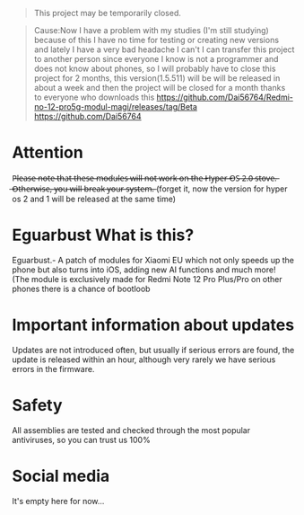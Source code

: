 > This project may be temporarily closed.

> Cause:Now I have a problem with my studies (I'm still studying) because of this I have no time for testing or creating new versions and lately I have a very bad headache I can't I can transfer this project to another person since everyone I know is not a programmer and does not know about phones, so I will probably have to close this project for 2 months, this version(1.5.511) will be will be released in about a week and then the project will be closed for a month thanks to everyone who downloads this
> https://github.com/Dai56764/Redmi-no-12-pro5g-modul-magi/releases/tag/Beta
> https://github.com/Dai56764

# Attention
P̶l̶e̶a̶s̶e̶ ̶n̶o̶t̶e̶ ̶t̶h̶a̶t̶ ̶t̶h̶e̶s̶e̶ ̶m̶o̶d̶u̶l̶e̶s̶ ̶w̶i̶l̶l̶ ̶n̶o̶t̶ ̶w̶o̶r̶k̶ ̶o̶n̶ ̶t̶h̶e̶ ̶H̶y̶p̶e̶r̶ ̶O̶S̶ ̶2̶.̶0̶ ̶s̶t̶o̶v̶e̶.̶ ̶O̶t̶h̶e̶r̶w̶i̶s̶e̶,̶ ̶y̶o̶u̶ ̶w̶i̶l̶l̶ ̶b̶r̶e̶a̶k̶ ̶y̶o̶u̶r̶ ̶s̶y̶s̶t̶e̶m̶.̶
(forget it, now the version for hyper os 2 and 1 will be released at the same time) 
# Eguarbust What is this?
Eguarbust.- A patch of modules for Xiaomi EU which not only speeds up the phone but also turns into iOS, adding new AI functions and much more! (The module is exclusively made for Redmi Note 12 Pro Plus/Pro on other phones there is a chance of bootloob 
# Important information about updates
Updates are not introduced often, but usually if serious errors are found, the update is released within an hour, although very rarely we have serious errors in the firmware. 
# Safety 
All assemblies are tested and checked through the most popular antiviruses, so you can trust us 100%
# Social media
It's empty here for now...
